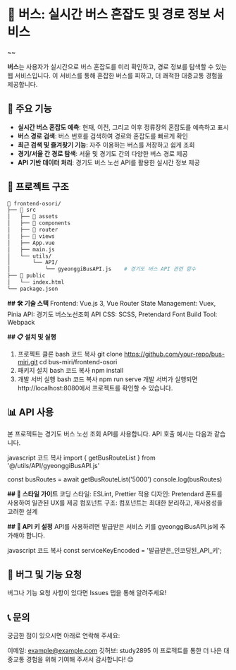 # 🚌 버스: 실시간 버스 혼잡도 및 경로 정보 서비스

~~

**버스**는 사용자가 실시간으로 버스 혼잡도를 미리 확인하고, 경로 정보를 탐색할 수 있는 웹 서비스입니다. 이 서비스를 통해 혼잡한 버스를 피하고, 더 쾌적한 대중교통 경험을 제공합니다.

## 🌟 주요 기능

- **실시간 버스 혼잡도 예측**: 현재, 이전, 그리고 이후 정류장의 혼잡도를 예측하고 표시
- **버스 경로 검색**: 버스 번호를 검색하여 경로와 혼잡도를 빠르게 확인
- **최근 검색 및 즐겨찾기 기능**: 자주 이용하는 버스를 저장하고 쉽게 조회
- **경기/서울 간 경로 탐색**: 서울 및 경기도 간의 다양한 버스 경로 제공
- **API 기반 데이터 처리**: 경기도 버스 노선 API를 활용한 실시간 정보 제공

## 🚀 프로젝트 구조

```bash
📁 frontend-osori/
├── 📁 src
│   ├── 📂 assets
│   ├── 📂 components
│   ├── 📂 router
│   ├── 📂 views
│   ├── App.vue
│   ├── main.js
│   └── utils/
│       └── API/
│           └── gyeonggiBusAPI.js    # 경기도 버스 API 관련 함수
├── 📂 public
│   └── index.html
└── package.json
```



**## 🛠 기술 스택**
Frontend: Vue.js 3, Vue Router
State Management: Vuex, Pinia
API: 경기도 버스노선조회 API
CSS: SCSS, Pretendard Font
Build Tool: Webpack

**## 📋 설치 및 실행**
1. 프로젝트 클론
bash
코드 복사
git clone https://github.com/your-repo/bus-miri.git
cd bus-miri/frontend-osori
2. 패키지 설치
bash
코드 복사
npm install
3. 개발 서버 실행
bash
코드 복사
npm run serve
개발 서버가 실행되면 http://localhost:8080에서 프로젝트를 확인할 수 있습니다.

## **📊 API 사용**
본 프로젝트는 경기도 버스 노선 조회 API를 사용합니다. API 호출 예시는 다음과 같습니다.

javascript
코드 복사
import { getBusRouteList } from '@/utils/API/gyeonggiBusAPI.js'

const busRoutes = await getBusRouteList('5000')
console.log(busRoutes)

**## 🎨 스타일 가이드**
코딩 스타일: ESLint, Prettier 적용
디자인: Pretendard 폰트를 사용하여 일관된 UX를 제공
컴포넌트 구조: 컴포넌트는 최대한 분리하고, 재사용성을 고려한 설계

**## 📜 API 키 설정**
API를 사용하려면 발급받은 서비스 키를 gyeonggiBusAPI.js에 추가해야 합니다.

javascript
코드 복사
const serviceKeyEncoded = '발급받은_인코딩된_API_키';

## **🐛 버그 및 기능 요청**
버그나 기능 요청 사항이 있다면 Issues 탭을 통해 알려주세요!

## **📞 문의**
궁금한 점이 있으시면 아래로 연락해 주세요:

이메일: example@example.com
깃허브: study2895
이 프로젝트를 통한 더 나은 대중교통 경험을 위해 기여해 주셔서 감사합니다! 😊
